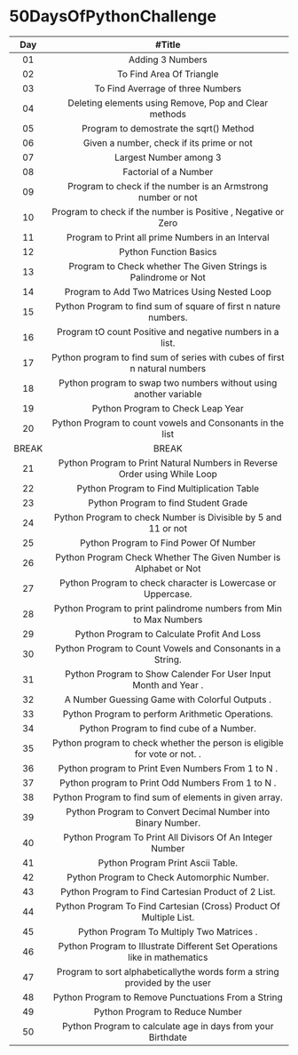 # 50DaysOfPythonChallenge

|  Day  |                                   #Title                                   |
| :---: | :------------------------------------------------------------------------: |
|  01   |                              Adding 3 Numbers                              |
|  02   |                          To Find Area Of Triangle                          |
|  03   |                     To Find Averrage of three Numbers                      |
|  04   |           Deleting elements using Remove, Pop and Clear methods            |
|  05   |                  Program to demostrate the sqrt() Method                   |
|  06   |                 Given a number, check if its prime or not                  |
|  07   |                           Largest Number among 3                           |
|  08   |                           Factorial of a Number                            |
|  09   |        Program to check if the number is an Armstrong number or not        |
|  10   |       Program to check if the number is Positive , Negative or Zero        |
|  11   |             Program to Print all prime Numbers in an Interval              |
|  12   |                           Python Function Basics                           |
|  13   |      Program to Check whether The Given Strings is Palindrome or Not       |
|  14   |               Program to Add Two Matrices Using Nested Loop                |
|  15   |      Python Program to find sum of square of first n nature numbers.       |
|  16   |         Program tO count Positive and negative numbers in a list.          |
|  17   | Python program to find sum of series with cubes of first n natural numbers |
|  18   |     Python program to swap two numbers without using another variable      |
|  19   |                     Python Program to Check Leap Year                      |
|  20   |         Python Program to count vowels and Consonants in the list          |
| BREAK |                                   BREAK                                    |
|  21   | Python Program to Print Natural Numbers in Reverse Order using While Loop  |
|  22   |                Python Program to Find Multiplication Table                 |
|  23   |                    Python Program to find Student Grade                    |
|  24   |       Python Program to check Number is Divisible by 5 and 11 or not       |
|  25   |                   Python Program to Find Power Of Number                   |
|  26   |      Python Program Check Whether The Given Number is Alphabet or Not      |
|  27   |        Python Program to check character is Lowercase or Uppercase.        |
|  28   |     Python Program to print palindrome numbers from Min to Max Numbers     |
|  29   |                Python Program to Calculate Profit And Loss                 |
|  30   |         Python Program to Count Vowels and Consonants in a String.         |
|  31   |      Python Program to Show Calender For User Input Month and Year .       |
|  32   |               A Number Guessing Game with Colorful Outputs .               |
|  33   |              Python Program to perform Arithmetic Operations.              |
|  34   |                  Python Program to find cube of a Number.                  |
|  35   | Python program to check whether the person is eligible for vote or not. .  |
|  36   |             Python program to Print Even Numbers From 1 to N .             |
|  37   |             Python program to Print Odd Numbers From 1 to N .              |
|  38   |           Python Program to find sum of elements in given array.           |
|  39   |        Python Program to Convert Decimal Number into Binary Number.        |
|  40   |         Python Program To Print All Divisors Of An Integer Number          |
|  41   |                     Python Program Print Ascii Table.                      |
|  42   |                Python Program to Check Automorphic Number.                 |
|  43   |            Python Program to Find Cartesian Product of 2 List.             |
|  44   |     Python Program To Find Cartesian (Cross) Product Of Multiple List.     |
|  45   |                 Python Program To Multiply Two Matrices .                  |
|  46   | Python Program to Illustrate Different Set Operations like in mathematics  |
|  47   | Program to sort alphabeticallythe words form a string provided by the user |
|  48   |            Python Program to Remove Punctuations From a String             |
|  49   |                      Python Program to Reduce Number                       |
|  50   |        Python Program to calculate age in days from your Birthdate         |

